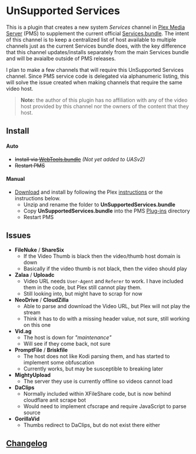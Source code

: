 UnSupported Services
====================

This is a plugin that creates a new system _Services_ channel in [Plex Media Server](https://plex.tv/) (PMS) to supplement the current official [Services.bundle](https://github.com/plexinc-plugins/Services.bundle).  The intent of this channel is to keep a centralized list of host available to multiple channels just as the current Services bundle does, with the key difference that this channel updates/installs separately from the main Services bundle and will be avaialbe outside of PMS releases.

I plan to make a few channels that will require this UnSupported Services channel.  Since PMS service code is delegated via alphanumeric listing, this will solve the issue created when making channels that require the same video host.

> **Note:** the author of this plugin has no affiliation with any of the video host provided by this channel nor the owners of the content that they host.

## Install

#### Auto
- ~~Install via [WebTools.bundle](https://github.com/dagalufh/WebTools.bundle)~~  _(Not yet added to UASv2)_
- ~~Restart PMS~~

#### Manual

- [Download](https://github.com/Twoure/UnSupportedServices.bundle/archive/master.zip) and install by following the Plex [instructions](https://support.plex.tv/hc/en-us/articles/201187656-How-do-I-manually-install-a-channel-) or the instructions below.
  - Unzip and rename the folder to **UnSupportedServices.bundle**
  - Copy **UnSupportedServices.bundle** into the PMS [Plug-ins](https://support.plex.tv/hc/en-us/articles/201106098-How-do-I-find-the-Plug-Ins-folder-) directory
  - Restart PMS

## Issues

- **FileNuke** / **ShareSix**
  - If the Video Thumb is black then the video/thumb host domain is down
  - Basically if the video thumb is not black, then the video should play
- **Zalaa** / **Uploadc**
  - Video URL needs `User-Agent` and `Referer` to work.  I have included them in the code, but Plex still cannot play them.
  - Still looking into, but might have to scrap for now
- **NeoDrive** / **CloudZilla**
  - Able to parse and download the Video URL, but Plex will not play the stream
  - Think it has to do with a missing header value, not sure, still working on this one
- **Vid.ag**
  - The host is down for _"maintenance"_
  - Will see if they come back, not sure
- **PromptFile** / **Briskfile**
  - The host does not like Kodi parsing them, and has started to implement some obfuscation
  - Currently works, but may be susceptible to breaking later
- **MightyUpload**
  - The server they use is currently offline so videos cannot load
- **DaClips**
  - Normally included within XFileShare code, but is now behind cloudflare anit scrape bot
  - Would need to implement cfscrape and require JavaScript to parse source
- **GorillaVid**
  - Thumbs redirect to DaClips, but do not exist there either

## [Changelog](Changelog.md#changelog)
